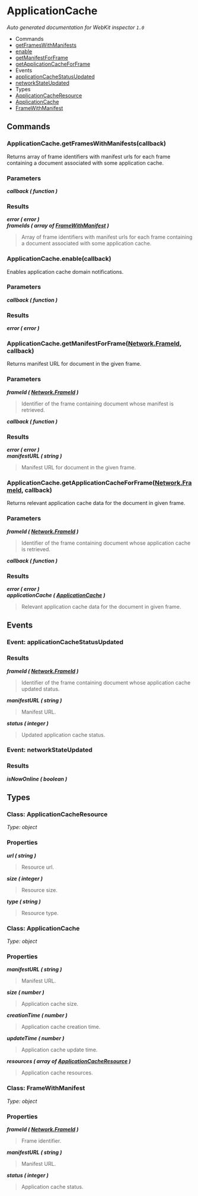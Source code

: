 # ApplicationCache

_Auto generated documentation for WebKit inspector `1.0`_

* Commands
 * [getFramesWithManifests](#applicationcachegetframeswithmanifestscallback)
 * [enable](#applicationcacheenablecallback)
 * [getManifestForFrame](#applicationcachegetmanifestforframenetworkframeid-callback)
 * [getApplicationCacheForFrame](#applicationcachegetapplicationcacheforframenetworkframeid-callback)
* Events
 * [applicationCacheStatusUpdated](#event-applicationcachestatusupdated)
 * [networkStateUpdated](#event-networkstateupdated)
* Types
 * [ApplicationCacheResource](#class-applicationcacheresource)
 * [ApplicationCache](#class-applicationcache)
 * [FrameWithManifest](#class-framewithmanifest)


## Commands

### ApplicationCache.getFramesWithManifests(callback)

Returns array of frame identifiers with manifest urls for each frame containing a document associated with some application cache.

### Parameters

_**callback ( function )**_<br>

### Results

_**error ( error )**_<br>
_**frameIds ( array of [FrameWithManifest](#class-framewithmanifest) )**_<br>
> Array of frame identifiers with manifest urls for each frame containing a document associated with some application cache.



### ApplicationCache.enable(callback)

Enables application cache domain notifications.

### Parameters

_**callback ( function )**_<br>

### Results

_**error ( error )**_<br>


### ApplicationCache.getManifestForFrame([Network.FrameId](Network.md#class-frameid), callback)

Returns manifest URL for document in the given frame.

### Parameters

_**frameId ( [Network.FrameId](Network.md#class-frameid) )**_<br>
> Identifier of the frame containing document whose manifest is retrieved.

_**callback ( function )**_<br>

### Results

_**error ( error )**_<br>
_**manifestURL ( string )**_<br>
> Manifest URL for document in the given frame.



### ApplicationCache.getApplicationCacheForFrame([Network.FrameId](Network.md#class-frameid), callback)

Returns relevant application cache data for the document in given frame.

### Parameters

_**frameId ( [Network.FrameId](Network.md#class-frameid) )**_<br>
> Identifier of the frame containing document whose application cache is retrieved.

_**callback ( function )**_<br>

### Results

_**error ( error )**_<br>
_**applicationCache ( [ApplicationCache](#class-applicationcache) )**_<br>
> Relevant application cache data for the document in given frame.



## Events

### Event: applicationCacheStatusUpdated

### Results

_**frameId ( [Network.FrameId](Network.md#class-frameid) )**_<br>
> Identifier of the frame containing document whose application cache updated status.

_**manifestURL ( string )**_<br>
> Manifest URL.

_**status ( integer )**_<br>
> Updated application cache status.



### Event: networkStateUpdated

### Results

_**isNowOnline ( boolean )**_<br>


## Types

### Class: ApplicationCacheResource

_Type: object_

### Properties

_**url ( string )**_<br>
> Resource url.

_**size ( integer )**_<br>
> Resource size.

_**type ( string )**_<br>
> Resource type.



### Class: ApplicationCache

_Type: object_

### Properties

_**manifestURL ( string )**_<br>
> Manifest URL.

_**size ( number )**_<br>
> Application cache size.

_**creationTime ( number )**_<br>
> Application cache creation time.

_**updateTime ( number )**_<br>
> Application cache update time.

_**resources ( array of [ApplicationCacheResource](#class-applicationcacheresource) )**_<br>
> Application cache resources.



### Class: FrameWithManifest

_Type: object_

### Properties

_**frameId ( [Network.FrameId](Network.md#class-frameid) )**_<br>
> Frame identifier.

_**manifestURL ( string )**_<br>
> Manifest URL.

_**status ( integer )**_<br>
> Application cache status.





